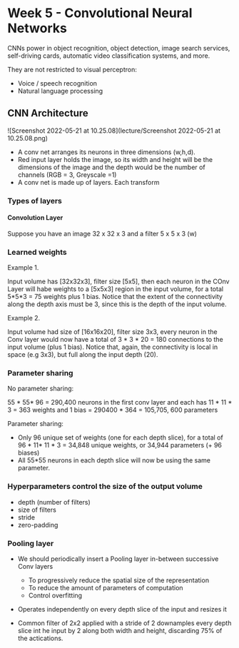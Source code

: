 # Week 5 - Convolutional Neural Networks



CNNs power in object recognition, object detection, image search services, self-driving cards, automatic video classification systems, and more.

They are not restricted to visual perceptron:

- Voice / speech recognition
- Natural language processing



## CNN Architecture



![Screenshot 2022-05-21 at 10.25.08](lecture/Screenshot 2022-05-21 at 10.25.08.png)

- A conv net arranges its neurons in three dimensions (w,h,d).
- Red input layer holds the image, so its width and height will be the dimensions of the image and the depth would be the number of channels (RGB = 3, Greyscale =1)
- A conv net is made up of layers. Each transform

### Types of layers



#### Convolution Layer

Suppose you have an image 32 x 32 x 3 and a filter 5 x 5 x 3 (w)



### Learned weights

Example 1.

Input volume has [32x32x3], filter size [5x5], then each neuron in the COnv Layer will habe weights to a [5x5x3] region in the input volume, for a total 5\*5*3 = 75 weights plus 1 bias. Notice that the extent of the connectivity along the depth axis must be 3, since this is the depth of the input volume.

Example 2.

Input volume had size of [16x16x20], filter size 3x3, every neuron in the Conv layer would now have a total of 3 * 3 * 20 = 180 connections to the input volume (plus 1 bias). Notice that, again, the connectivity is local in space (e.g 3x3), but full along the input depth (20).



### Parameter sharing

No parameter sharing:

55 * 55* 96 = 290,400 neurons in the first conv layer and each has 11 * 11 * 3 = 363 weights and 1 bias = 290400 * 364 = 105,705, 600 parameters

Parameter sharing:

- Only 96 unique set of weights (one for each depth slice), for a total of 96 * 11* 11 * 3 = 34,848 unique weights, or 34,944 parameters (+ 96 biases)
- All 55*55 neurons in each depth slice will now be using the same parameter.

### Hyperparameters control the size of the output volume

- depth (number of filters)
- size of filters
- stride 
- zero-padding

### Pooling layer

- We should periodically insert a Pooling layer in-between successive Conv layers

  - To progressively reduce the spatial size of the representation
  - To reduce the amount of parameters of computation
  - Control overfitting

- Operates independently on every depth slice of the input and resizes it

- Common filter of 2x2 applied with a stride of 2 downamples every depth slice int he input by 2 along both width and height, discarding 75% of the actications.

  
